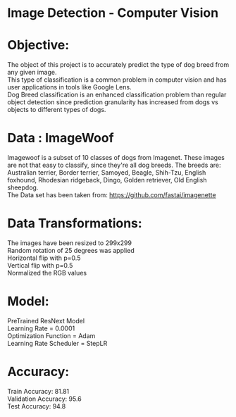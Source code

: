 # Image Detection - Computer Vision

# Objective:
The object of this project is to accurately predict the type of dog breed from any given image.<br/>
This type of classification is a common problem in computer vision and has user applications in tools like Google Lens.<br/>
Dog Breed classification is an enhanced classification problem than regular object detection since prediction granularity has increased from dogs vs objects to different types of dogs. 

# Data : ImageWoof
Imagewoof is a subset of 10 classes of dogs from Imagenet. These images are not that easy to classify, since they're all dog breeds. The breeds are: Australian terrier, Border terrier, Samoyed, Beagle, Shih-Tzu, English foxhound, Rhodesian ridgeback, Dingo, Golden retriever, Old English sheepdog.<br/>
The Data set has been taken from: https://github.com/fastai/imagenette

# Data Transformations: 

The images have been resized to 299x299<br/>
Random rotation of 25 degrees was applied<br/>
Horizontal flip with p=0.5<br/>
Vertical flip with p=0.5<br/>
Normalized the RGB values

# Model: 
PreTrained ResNext Model<br/>
Learning Rate = 0.0001<br/>
Optimization Function = Adam<br/>
Learning Rate Scheduler = StepLR

# Accuracy: 
Train Accuracy: 81.81<br/>
Validation Accuracy: 95.6<br/>
Test Accuracy: 94.8



